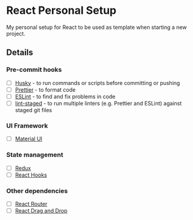 # React Personal Setup

My personal setup for React to be used as template when starting a new project.

## Details

### Pre-commit hooks
- [ ] [Husky](https://github.com/typicode/husky) - to run commands or scripts before committing or pushing
- [ ] [Prettier](https://prettier.io/docs/en/precommit.html) - to format code
- [ ] [ESLint](https://eslint.org/docs/user-guide/getting-started) - to find and fix problems in code
- [ ] [lint-staged](https://github.com/okonet/lint-staged) - to run multiple linters (e.g. Prettier and ESLint) against staged git files

### UI Framework
- [ ] [Material UI](https://material-ui.com/)

### State management
- [ ] [Redux](https://redux.js.org/)
- [ ] [React Hooks](https://reactjs.org/docs/hooks-overview.html)

### Other dependencies
- [ ] [React Router](https://reactrouter.com/web/guides/quick-start)
- [ ] [React Drag and Drop](https://react-dnd.github.io/react-dnd/examples/tutorial)
